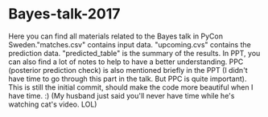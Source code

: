 # Bayes-talk-2017
Here you can find all materials related to the Bayes talk in PyCon Sweden."matches.csv" contains input data. "upcoming.cvs" contains the prediction data. "predicted_table" is the summary of the results. In PPT, you can also find a lot of notes to help to have a better understanding. PPC (posterior prediction check) is also mentioned briefly in the PPT (I didn't have time to go through this part in the talk. But PPC is quite important). This is still the initial commit, should make the code more beautiful when I have time. :) (My husband just said you'll never have time while he's watching cat's video. LOL)
